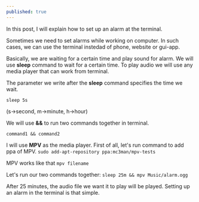 ```yaml
---
published: true
---
```

In this post, I will explain how to set up an alarm at the terminal.

Sometimes we need to set alarms while working on computer. In such cases, we can use the terminal instedad of phone, website or gui-app.

Basically, we are waiting for a certain time and play sound for alarm. We will use **sleep** command to wait for a certain time.
To play audio we will use any media player that can work from terminal.

The parameter we write after the **sleep** command specifies the time we wait.

```sleep 5s```

(s->second, m->minute, h->hour)

We will use **&&** to run two commands together in terminal.

```command1 && command2```

I will use **MPV** as the media player. First of all, let's run command to add ppa of MPV.
```sudo add-apt-repository ppa:mc3man/mpv-tests```

MPV works like that
```mpv filename```

Let's run our two commands together:
```sleep 25m && mpv Music/alarm.ogg```

After 25 minutes, the audio file we want it to play will be played. Setting up an alarm in the terminal is that simple.
